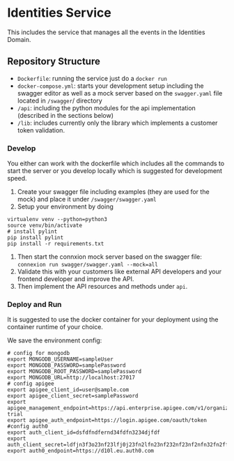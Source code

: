 # Identities Service

This includes the service that manages all the events in the Identities Domain. 

## Repository Structure

* `Dockerfile`: running the service just do a `docker run`
* `docker-compose.yml`: starts your development setup including the swagger editor as well as a mock server based on the `swagger.yaml` file located in `/swagger`/ directory
* `/api`: including the python modules for the api implementation (described in the sections below)
* `/lib`: includes currently only the library which implements a customer token validation. 

### Develop

You either can work with the dockerfile which includes all the commands to start the server or you develop locally which is suggested for development speed. 

1. Create your swagger file including examples (they are used for the mock) and place it under `/swagger/swagger.yaml`
1. Setup your environment by doing 
```
virtualenv venv --python=python3
source venv/bin/activate
# install pylint
pip install pylint
pip install -r requirements.txt
```
1. Then start the connxion mock server based on the swagger file: `connexion run swagger/swagger.yaml --mock=all`
1. Validate this with your customers like external API developers and your frontend developer and improve the API. 
1. Then implement the API resources and methods under `api`. 


### Deploy and Run

It is suggested to use the docker container for your deployment using the container runtime of your choice.

We save the environment config: 

```
# config for mongodb
export MONGODB_USERNAME=sampleUser
export MONGODB_PASSWORD=samplePassword
export MONGODB_ROOT_PASSWORD=samplePassword
export MONGODB_URL=http://localhost:27017
# config apigee
export apigee_client_id=user@sample.com
export apigee_client_secret=samplePassword
export apigee_management_endpoint=https://api.enterprise.apigee.com/v1/organizations/denseidel-trial
export apigee_auth_endpoint=https://login.apigee.com/oauth/token
#config auth0
export auth_client_id=dsfdfndfernd34fdfn3234djfdf
export auth_client_secret=ldfjn3f3o23nf23lfj0j23fn2lfn23nf232nf23nf2nfn32fn2ffn2
export auth0_endpoint=https://d10l.eu.auth0.com
```